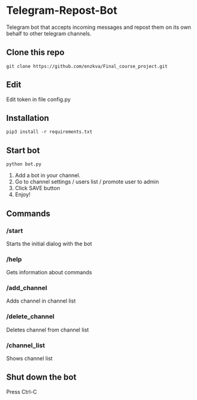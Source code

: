 # Telegram-Repost-Bot
Telegram bot that accepts incoming messages and repost them on its own behalf to other telegram channels.
## Clone this repo
```shell
git clone https://github.com/enzkva/Final_course_project.git
```
## Edit
Edit token in file config.py
## Installation
```shell
pip3 install -r requirements.txt
```
## Start bot
```shell
python bot.py
```
1. Add a bot in your channel.
2. Go to channel settings / users list / promote user to admin
3. Click SAVE button
4. Enjoy!
## Commands
### /start
Starts the initial dialog with the bot
### /help
Gets information about commands
### /add_channel
Adds channel in channel list
### /delete_channel
Deletes channel from channel list
### /channel_list
Shows channel list

## Shut down the bot
Press Ctrl-C